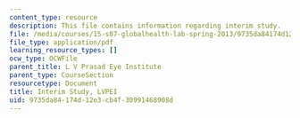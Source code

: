 ```yaml
---
content_type: resource
description: This file contains information regarding interim study.
file: /media/courses/15-s07-globalhealth-lab-spring-2013/9735da84174d12e3cb4f30991468908d_MIT15_S07S13_inte_stu_lvp.pdf
file_type: application/pdf
learning_resource_types: []
ocw_type: OCWFile
parent_title: L V Prasad Eye Institute
parent_type: CourseSection
resourcetype: Document
title: Interim Study, LVPEI
uid: 9735da84-174d-12e3-cb4f-30991468908d
---
```

